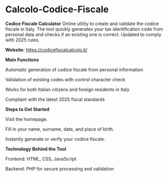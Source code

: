# Calcolo-Codice-Fiscale
**Codice Fiscale Calculator**
Online utility to create and validate the codice fiscale in Italy. The tool quickly generates your tax identification code from personal data and checks if an existing one is correct. Updated to comply with 2025 rules.

**Website**: https://codicefiscalcalcolo.it/

**Main Functions**

Automatic generation of codice fiscale from personal information

Validation of existing codes with control character check

Works for both Italian citizens and foreign residents in Italy

Compliant with the latest 2025 fiscal standards

**Steps to Get Started**

Visit the homepage.

Fill in your name, surname, date, and place of birth.

Instantly generate or verify your codice fiscale.

**Technology Behind the Tool**

Frontend: HTML, CSS, JavaScript

Backend: PHP for secure processing and validation
